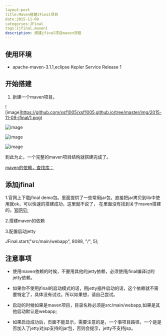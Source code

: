 ```yaml
---
layout:post
title:Maven搭建JFinal项目
date:2015-11-09
categories:JFinal
tags:[jfinal,maven]
description: 搭建jfinal项目maven流程
---
```


## 使用环境

- apache-maven-3.1.1,eclipse Kepler Service Release 1


## 开始搭建

1. 新建一个maven项目。

  ![image]https://github.com/xsf1005/xsf1005.github.io/tree/master/img/2015-11-09-jfinal/1.png)

  ![image](https://github.com/xsf1005/xsf1005.github.io/tree/master/img/2015-11-09-jfinal/2.png)

  ![image](https://github.com/xsf1005/xsf1005.github.io/tree/master/img/2015-11-09-jfinal/3.png)

  ![image](https://github.com/xsf1005/xsf1005.github.io/tree/master/img/2015-11-09-jfinal/4.png)
 
  到此为止，一个完整的maven项目结构就搭建完成了。
 
  [maven的依赖，查找库：](http://mvnrepository.com/)

## 添加jfinal

   1.官网上下载jfinal demo包。里面提供了一些常用jar包，直接把jar拷贝到lib中使用就ok，可以快速的搭建成功，这里就不说了，
在里面没有找到关于maven搭建的。[官网见:](http://www.jfinal.com/)
	
   2.搭建maven的依赖

  
   3.配置启动jetty
	
   JFinal.start("src/main/webapp", 8088, "/", 5);

## 注意事项

- 使用maven依赖的时候，不要用其他的jetty依赖，必须使用jfinal编译过的jetty依赖。

- 如果你不使用jfinal的启动模式的话，用jetty插件启动的话，这个依赖就不需要特定了，具体没有试过。所以如果想，请自己尝试。

- 启动的时候如果是maven项目，目录名称必须是src/main/webapp,如果是其他启动默认是webapp;

- 如果启动成功后，页面不能显示，需要注意的是，一个事项目路径，一个是是否加入了jetty对jsp支持的jar包，否则会提示，jetty不支持jsp。





